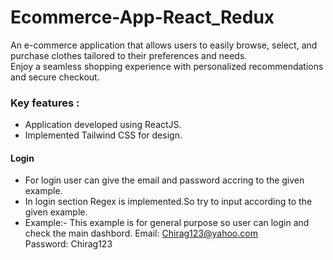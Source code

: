 # Ecommerce-App-React_Redux

An e-commerce application that allows users to easily browse, select, and purchase clothes tailored to their preferences and needs.\
Enjoy a seamless shopping experience with personalized recommendations and secure checkout.

### Key features :
- Application developed using ReactJS.
- Implemented Tailwind CSS for design.

#### Login
- For login user can give the email and password accring to the given example.
- In login section Regex is implemented.So try to input according to the given example.
- Example:-
This example is for general purpose so user can login and check the main dashbord.
 Email: Chirag123@yahoo.com \
 Password: Chirag123

